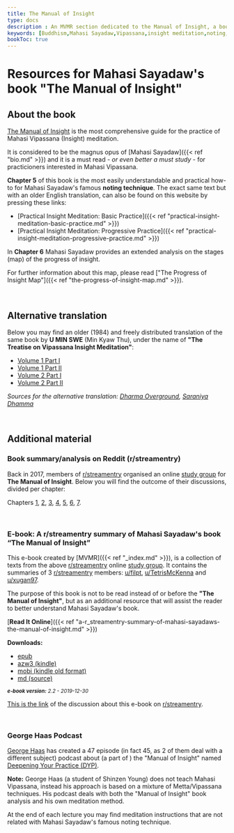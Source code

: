 ```yaml
---
title: The Manual of Insight 
type: docs
description : An MVMR section dedicated to the Manual of Insight, a book by Mahasi Sayadaw
keywords: [Buddhism,Mahasi Sayadaw,Vipassana,insight meditation,noting,Manual of Insight,Progress of Insight,Steve Armstrong,George Haas] 
bookToc: true
---
```


# Resources for Mahasi Sayadaw's book "The Manual of Insight"

## About the book

[The Manual of Insight](http://mahasimanualofinsight.org/) is the most comprehensive guide for the practice of Mahasi Vipassana (Insight) meditation.

It is considered to be the magnus opus of [Mahasi Sayadaw]({{< ref "bio.md" >}}) and it is a must read - *or even better a must study* - for practicioners interested in Mahasi Vipassana.

**Chapter 5** of this book is the most easily understandable and practical how-to for Mahasi Sayadaw's famous **noting technique**. The exact same text but with an older English translation, can also be found on this website by pressing these links:

- [Practical Insight Meditation: Basic Practice]({{< ref "practical-insight-meditation-basic-practice.md" >}})
- [Practical Insight Meditation: Progressive Practice]({{< ref "practical-insight-meditation-progressive-practice.md" >}})


In **Chapter 6** Mahasi Sayadaw provides an extended analysis on the stages (map) of the progress of insight.

For further information about this map, please read ["The Progress of Insight Map"]({{< ref "the-progress-of-insight-map.md" >}}).

&nbsp;
## Alternative translation

Below you may find an older (1984) and freely distributed translation of the same book by **U MIN SWE** (Min Kyaw Thu), under the name of **"The Treatise on Vipassana Insight Meditation"**:

- [Volume 1 Part I](https://mahasivipassana.com/downloads/pdf/vipassana_treatise/mahasi_sayadaw-vipassana_treatise_volume_i_part_i.pdf)
- [Volume 1 Part II](https://mahasivipassana.com/downloads/pdf/vipassana_treatise/mahasi_sayadaw-vipassana_treatise_volume_i_part_ii.pdf)
- [Volume 2 Part I](https://mahasivipassana.com/downloads/pdf/vipassana_treatise/mahasi_sayadaw-vipassana_treatise_volume_ii_part_i.pdf)
- [Volume 2 Part II](https://mahasivipassana.com/downloads/pdf/vipassana_treatise/mahasi_sayadaw-vipassana_treatise_volume_ii_part_ii.pdf)


*Sources for the alternative translation:  [Dharma Overground](https://www.dharmaoverground.org/discussion/-/message_boards/message/443445), [Saraniya Dhamma](http://www.saraniya.com)*


&nbsp;
## Additional material

### Book summary/analysis on Reddit (r/streamentry)

 Back in 2017, members of [r/streamentry](https://www.reddit.com/r/streamentry/) organised an online [study group](https://www.reddit.com/r/streamentry/comments/6vejaf/theory_the_manual_of_insight_study_group/) for **The Manual of Insight**. Below you will find the outcome of their discussions, divided per chapter:

Chapters [1](https://www.reddit.com/r/streamentry/comments/6z1k1w/theory_the_manual_of_insight_study_group_chapter_1/?sort=old), [2](https://www.reddit.com/r/streamentry/comments/71x62h/theory_the_manual_of_insight_study_group_chapter/?sort=old), [3](https://www.reddit.com/r/streamentry/comments/74v0ln/theory_the_manual_of_insight_study_group_chapter/?sort=old), [4](https://www.reddit.com/r/streamentry/comments/7aqso3/theory_the_manual_of_insight_study_group_chapter/?sort=old), [5](https://www.reddit.com/r/streamentry/comments/7fgoer/theory_the_manual_of_insight_study_group_chapter/?sort=old), [6](https://www.reddit.com/r/streamentry/comments/7v0fy6/theory_the_manual_of_insight_study_group_chapter/?sort=old), [7](https://www.reddit.com/r/streamentry/comments/83h2am/theory_the_manual_of_insight_study_group_chapter/?sort=old).

&nbsp;
### E-book: A r/streamentry summary of Mahasi Sayadaw's book “The Manual of Insight”

This e-book created by [MVMR]({{< ref "_index.md" >}}), is a collection of texts from the above [r/streamentry](https://www.reddit.com/r/streamentry/) online [study group](https://www.reddit.com/r/streamentry/comments/6vejaf/theory_the_manual_of_insight_study_group/). It contains the summaries of 3 [r/streamentry](https://www.reddit.com/r/streamentry/) members: [u/filpt](https://www.reddit.com/user/filpt), [u/TetrisMcKenna](https://www.reddit.com/user/TetrisMcKenna) and [u/xugan97](https://www.reddit.com/user/xugan97).

The purpose of this book is not to be read instead of or before the **"The Manual of Insight"**, but as an additional resource that will assist the reader to better understand Mahasi Sayadaw's book.

[**Read It Online**]({{< ref "a-r_streamentry-summary-of-mahasi-sayadaws-the-manual-of-insight.md" >}})

**Downloads:**

- [epub](https://mahasivipassana.com/downloads/epub/A%20r_streamentry%20summary%20of%20Mahasi%20Sayadaw's%20The%20Manual%20of%20Insight%20-%20r_streamentry.epub)
- [azw3 (kindle)](https://mahasivipassana.com/downloads/azw3/A%20r_streamentry%20summary%20of%20Mahasi%20Sayadaw's%20The%20Manual%20of%20Insight%20-%20r_streamentry.azw3)
- [mobi (kindle old format)](https://mahasivipassana.com/downloads/mobi/A%20r_streamentry%20summary%20of%20Mahasi%20Sayadaw's%20The%20Manual%20of%20Insight%20-%20r_streamentry.mobi)
- [md (source)](https://mahasivipassana.com/downloads/md/A%20r_streamentry%20summary%20of%20Mahasi%20Sayadaw's%20The%20Manual%20of%20Insight%20-%20r_streamentry.md)

<sub>***e-book version:*** *2.2 - 2019-12-30*</sub>


[This is the link](https://www.reddit.com/r/streamentry/comments/ax7ayw/a_rstreamentry_summary_of_mahasi_sayadaws_book/) of the discussion about this e-book on [r/streamentry](https://www.reddit.com/r/streamentry/).


&nbsp;
### George Haas Podcast

[George Haas](https://www.mettagroup.org/about/) has created a 47 episode (in fact 45, as 2 of them deal with a different subject) podcast about (a part of ) the "Manual of Insight" named [Deepening Your Practice (DYP)](https://www.mettagroup.org/podcast/2016/6/15/episode-1-manual-of-insight-introduction). 

**Note:** George Haas (a student of Shinzen Young) does not teach Mahasi Vipassana, instead his approach is based on a  mixture of Metta/Vipassana techniques. His podcast deals with both the "Manual of Insight" book analysis and his own meditation method. 

At the end of each lecture you may find meditation instructions that are not related with Mahasi Sayadaw's famous noting technique.





